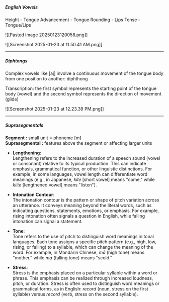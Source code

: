 ##### English Vowels

Height - Tongue
Advancement - Tongue
Rounding - Lips
Tense - Tongue/Lips


![[Pasted image 20250123120058.png]]

![[Screenshot 2025-01-23 at 11.50.41 AM.png]]


---
##### Diphtongs
Complex vowels like [aj] involve a continuous movement of the tongue body from one position to another: diphthong  

Transcription: the first symbol represents the starting point of the tongue body (vowel) and the second symbol represents the direction of movement (glide)

![[Screenshot 2025-01-23 at 12.23.39 PM.png]]



---
##### Suprasegmentals

**Segment :** small unit = phoneme [m]  
**Suprasegmental :** features above the segment or affecting larger units

- **Lengthening**:  
    Lengthening refers to the increased duration of a speech sound (vowel or consonant) relative to its typical production. This can indicate emphasis, grammatical function, or other linguistic distinctions. For example, in some languages, vowel length can differentiate word meanings (e.g., in Japanese, _kite_ [short vowel] means "come," while _kiite_ [lengthened vowel] means "listen").
    
- **Intonation Contour**:  
    The intonation contour is the pattern or shape of pitch variation across an utterance. It conveys meaning beyond the literal words, such as indicating questions, statements, emotions, or emphasis. For example, rising intonation often signals a question in English, while falling intonation can signal a statement.
    
- **Tone**:  
    Tone refers to the use of pitch to distinguish word meanings in tonal languages. Each tone assigns a specific pitch pattern (e.g., high, low, rising, or falling) to a syllable, which can change the meaning of the word. For example, in Mandarin Chinese, _mā_ (high tone) means "mother," while _mà_ (falling tone) means "scold."
    
- **Stress**:  
    Stress is the emphasis placed on a particular syllable within a word or phrase. This emphasis can be realized through increased loudness, pitch, or duration. Stress is often used to distinguish word meanings or grammatical forms, as in English: _record_ (noun, stress on the first syllable) versus _record_ (verb, stress on the second syllable).

